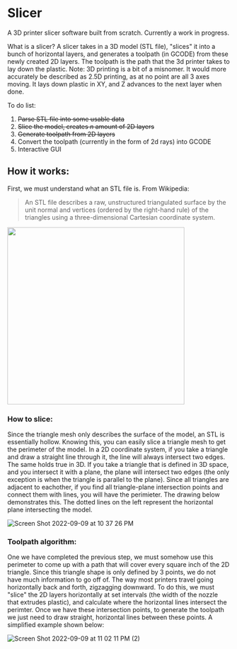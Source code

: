 # Slicer
A 3D printer slicer software built from scratch. Currently a work in progress. 

What is a slicer? A slicer takes in a 3D model (STL file), "slices" it into a bunch of horizontal layers, and generates a toolpath (in GCODE) from these newly created 2D layers. The toolpath is the path that the 3d printer takes to lay down the plastic. Note: 3D printing is a bit of a misnomer. It would more accurately be described as 2.5D printing, as at no point are all 3 axes moving. It lays down plastic in XY, and Z advances to the next layer when done. 

To do list:
1) ~~Parse STL file into some usable data~~
2) ~~Slice the model, creates *n* amount of 2D layers~~
3) ~~Generate toolpath from 2D layers~~
4) Convert the toolpath (currently in the form of 2d rays) into GCODE
5) Interactive GUI

## How it works:
First, we must understand what an STL file is. From Wikipedia: 
> An STL file describes a raw, unstructured triangulated surface by the unit normal and vertices (ordered by the right-hand rule) of the triangles using a three-dimensional Cartesian coordinate system.

<img src="https://cdn2.sculpteo.com/blog/wp-content/uploads/2019/06/uT6do-min.jpg" width="400">

### How to slice:
Since the triangle mesh only describes the surface of the model, an STL is essentially hollow. Knowing this, you can easily slice a triangle mesh to get the perimeter of the model. In a 2D coordinate system, if you take a triangle and draw a straight line through it, the line will always intersect two edges. The same holds true in 3D. If you take a triangle that is defined in 3D space, and you intersect it with a plane, the plane will intersect two edges (the only exception is when the triangle is parallel to the plane). Since all triangles are adjacent to eachother, if you find all triangle-plane intersection points and connect them with lines, you will have the perimieter. The drawing below demonstrates this. The dotted lines on the left represent the horizontal plane intersecting the model. 


![Screen Shot 2022-09-09 at 10 37 26 PM](https://user-images.githubusercontent.com/43012097/189470809-6c93e771-a211-4c05-a1e0-c58d714b467c.png)

### Toolpath algorithm:
One we have completed the previous step, we must somehow use this perimeter to come up with a path that will cover every square inch of the 2D triangle. Since this triangle shape is only defined by 3 points, we do not have much information to go off of. The way most printers travel going horizontally back and forth, zigzagging downward. To do this, we must "slice" the 2D layers horizontally at set intervals (the width of the nozzle that extrudes plastic), and calculate where the horizontal lines intersect the perimter. Once we have these intersection points, to generate the toolpath we just need to draw straight, horizontal lines between these points. A simplified example shown below: 



![Screen Shot 2022-09-09 at 11 02 11 PM (2)](https://user-images.githubusercontent.com/43012097/189471498-574ed84c-0dd6-41c8-9597-ebdfd2dd23e6.png)


